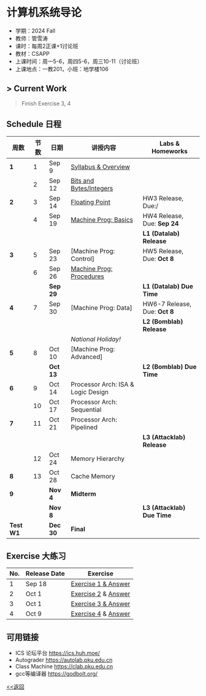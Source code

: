 # 计算机系统导论

* 学期：2024 Fall
* 教师：管雪涛
* 课时：每周2正课+1讨论班
* 教材：CSAPP
* 上课时间：周一5-6，周四5-6，周三10-11（讨论班）
* 上课地点：一教201，小班：地学楼106

## > Current Work
> Finish Exercise 3, 4

## Schedule 日程

| 周数 |节数|日期|讲授内容                             | Labs & Homeworks      |
| ---- |---|---|------------------------------------ | ------------- |
|**1**|1|Sep 9|[Syllabus & Overview](/courses/24fa/ics/1)|
||2|Sep 12|[Bits and Bytes/Integers](courses/24fa/ics/2)|
|**2**|3|Sep 14|[Floating Point](courses/24fa/ics/3)|HW3 Release, Due:/|
||4|Sep 19|[Machine Prog: Basics](courses/24fa/ics/4)|HW4 Release, Due: **Sep 24**|
|||||**L1 (Datalab) Release**|
|**3**|5|Sep 23|[Machine Prog: Control]|HW5 Release, Due: **Oct 8**|
||6|Sep 26|[Machine Prog: Procedures](courses/24fa/ics/4)|
|||**Sep 29**||**L1 (Datalab) Due Time**|
|**4**|7|Sep 30|[Machine Prog: Data]|HW6-7 Release, Due: **Oct 8**|
|||||**L2 (Bomblab) Release**|
||||*National Holiday!*||
|**5**|8|Oct 10|[Machine Prog: Advanced]||
|||**Oct 13**||**L2 (Bomblab) Due Time**|
|**6**|9|Oct 14|Processor Arch: ISA & Logic Design|
||10|Oct 17|Processor Arch: Sequential|
|**7**|11|Oct 21|Processor Arch: Pipelined|
|||||**L3 (Attacklab) Release**|
||12|Oct 24|Memory Hierarchy|
|**8**|13|Oct 28|Cache Memory|
|**9**||**Nov 4**|**Midterm**||
|||**Nov 8**||**L3 (Attacklab) Due Time**|
|**Test W1**||**Dec 30**|**Final**|

## Exercise 大练习
|No.|Release Date|Exercise|
|---|----|---|
|1|Sep 18|[Exercise 1 & Answer](https://calvinxiaocao.github.io/courses/24fa/ics/disc/1.pdf)|
|2|Oct 1|[Exercise 2](https://calvinxiaocao.github.io/courses/24fa/ics/disc/2.pdf) & [Answer](https://calvinxiaocao.github.io/courses/24fa/ics/disc/2a.pdf)|
|3|Oct 1|[Exercise 3 & Answer](https://calvinxiaocao.github.io/courses/24fa/ics/disc/3.pdf)|
|4|Oct 9|[Exercise 4](https://calvinxiaocao.github.io/courses/24fa/ics/disc/4.pdf) & [Answer](https://calvinxiaocao.github.io/courses/24fa/ics/disc/4a.pdf)|

## 可用链接
* ICS 论坛平台 https://ics.huh.moe/
* Autograder https://autolab.pku.edu.cn
* Class Machine https://clab.pku.edu.cn
* gcc等编译器 https://godbolt.org/

[<<返回](university_courses)
